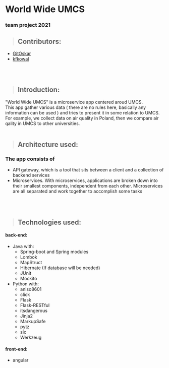 # World Wide UMCS 

### team project 2021

>## Contributors:
* [GitOskar](https://github.com/GitOskar)
* [kfkowal](https://github.com/kfkowal)
<br>
<br>

>## Introduction:
"World Wide UMCS" is a microservice app centered aroud UMCS. \
This app gather various data ( there are no rules here, basically any information can be used ) and tries to present it in some relation to UMCS. \
For example, we collect data on air quality in Poland, then we compare air qality in UMCS to other universities.
<br>
<br>

>## Architecture used:
### The app consists of 
* API gateway, which is a tool that sits between a client and a collection of backend services
* Microservices. With microservices, applications are broken down into their smallest components, independent from each other. Microservices are all separated and work together to accomplish some tasks
<br>
<br>

>## Technologies used:

#### back-end:

* Java with:
    * Spring-boot and Spring modules
    * Lombok
    * MapStruct
    * Hibernate (If database will be needed)
    * JUnit
    * Mockito
* Python with:
    * aniso8601
    * click
    * Flask
    * Flask-RESTful
    * itsdangerous
    * Jinja2
    * MarkupSafe
    * pytz
    * six
    * Werkzeug
#### front-end:
* angular